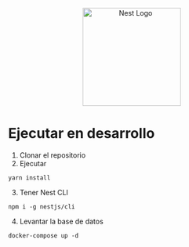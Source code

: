 <p align="center">
  <a href="http://nestjs.com/" target="blank"><img src="https://nestjs.com/img/logo-small.svg" width="200" alt="Nest Logo" /></a>
</p>


# Ejecutar en desarrollo

1. Clonar el repositorio
2. Ejecutar
```
yarn install
```
3. Tener Nest CLI
```
npm i -g nestjs/cli
```

4. Levantar la base de datos
```
docker-compose up -d
```

